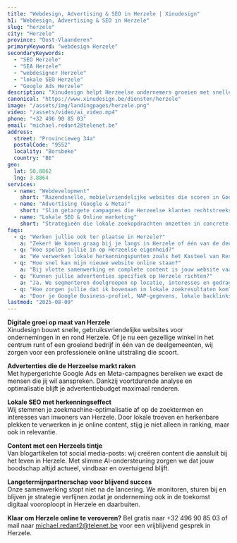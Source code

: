 ```yaml
---
title: "Webdesign, Advertising & SEO in Herzele | Xinudesign"
h1: "Webdesign, Advertising & SEO in Herzele"
slug: "herzele"
city: "Herzele"
province: "Oost-Vlaanderen"
primaryKeyword: "webdesign Herzele"
secondaryKeywords:
  - "SEO Herzele"
  - "SEA Herzele"
  - "webdesigner Herzele"
  - "lokale SEO Herzele"
  - "Google Ads Herzele"
description: "Xinudesign helpt Herzeelse ondernemers groeien met snelle websites, slimme advertenties en lokale SEO die écht opvalt."
canonical: "https://www.xinudesign.be/diensten/herzele"
image: "/assets/img/landingpages/herzele.png"
video: "/assets/video/ai_video.mp4"
phone: "+32 496 90 85 03"
email: "michael.redant2@telenet.be"
address:
  street: "Provincieweg 34a"
  postalCode: "9552"
  locality: "Borsbeke"
  country: "BE"
geo:
  lat: 50.8862
  lng: 3.8864
services:
  - name: "Webdevelopment"
    short: "Razendsnelle, mobielvriendelijke websites die scoren in Google én klanten overtuigen."
  - name: "Advertising (Google & Meta)"
    short: "Slim getargete campagnes die Herzeelse klanten rechtstreeks naar jouw aanbod brengen."
  - name: "Lokale SEO & Online marketing"
    short: "Strategieën die lokale zoekopdrachten omzetten in concrete aanvragen en verkopen."
faqs:
  - q: "Werken jullie ook ter plaatse in Herzele?"
    a: "Zeker! We komen graag bij je langs in Herzele of één van de deelgemeenten zoals Borsbeke, Hillegem of Ressegem voor een persoonlijke strategie-sessie."
  - q: "Hoe spelen jullie in op Herzeelse eigenheid?"
    a: "We verwerken lokale herkenningspunten zoals het Kasteel van Ressegem, de Sint-Martinuskerk en evenementen zoals de Jaarmarkt in je content en advertenties. Dat verhoogt de herkenbaarheid en binding."
  - q: "Hoe snel kan mijn nieuwe website online staan?"
    a: "Bij vlotte samenwerking en complete content is jouw website vaak binnen 2 tot 3 weken live."
  - q: "Kunnen jullie advertenties specifiek op Herzele richten?"
    a: "Ja. We segmenteren doelgroepen op locatie, interesses en gedrag om precies de Herzeelse consument te bereiken die je zoekt."
  - q: "Hoe zorgen jullie dat ik bovenaan in lokale zoekresultaten kom?"
    a: "Door je Google Business-profiel, NAP-gegevens, lokale backlinks en trefwoorden zoals 'Herzeelse webdesigner' te optimaliseren. We koppelen dat aan relevante lokale evenementen voor maximale impact."
lastmod: "2025-08-09"
---
```


**Digitale groei op maat van Herzele**  
Xinudesign bouwt snelle, gebruiksvriendelijke websites voor ondernemingen in en rond Herzele. Of je nu een gezellige winkel in het centrum runt of een groeiend bedrijf in één van de deelgemeenten, wij zorgen voor een professionele online uitstraling die scoort.

**Advertenties die de Herzeelse markt raken**  
Met hypergerichte Google Ads en Meta-campagnes bereiken we exact de mensen die jij wil aanspreken. Dankzij voortdurende analyse en optimalisatie blijft je advertentiebudget maximaal renderen.

**Lokale SEO met herkenningseffect**  
Wij stemmen je zoekmachine-optimalisatie af op de zoektermen en interesses van inwoners van Herzele. Door lokale troeven en herkenbare plekken te verwerken in je online content, stijg je niet alleen in ranking, maar ook in relevantie.

**Content met een Herzeels tintje**  
Van blogartikelen tot social media-posts: wij creëren content die aansluit bij het leven in Herzele. Met slimme AI-ondersteuning zorgen we dat jouw boodschap altijd actueel, vindbaar en overtuigend blijft.

**Langetermijnpartnerschap voor blijvend succes**  
Onze samenwerking stopt niet na de lancering. We monitoren, sturen bij en blijven je strategie verfijnen zodat je onderneming ook in de toekomst digitaal vooroploopt in Herzele en daarbuiten.

**Klaar om Herzele online te veroveren?**
Bel gratis naar +32 496 90 85 03 of mail naar michael.redant2@telenet.be voor een vrijblijvend gesprek in Herzele.
